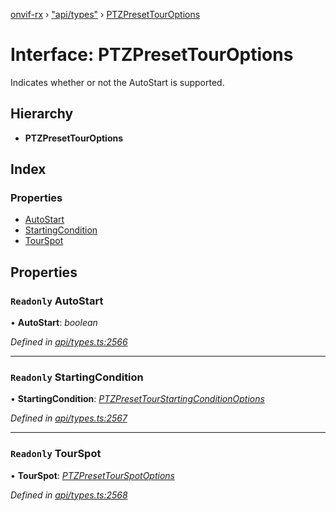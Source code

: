 [onvif-rx](../README.md) › ["api/types"](../modules/_api_types_.md) › [PTZPresetTourOptions](_api_types_.ptzpresettouroptions.md)

# Interface: PTZPresetTourOptions

Indicates whether or not the AutoStart is supported.

## Hierarchy

* **PTZPresetTourOptions**

## Index

### Properties

* [AutoStart](_api_types_.ptzpresettouroptions.md#readonly-autostart)
* [StartingCondition](_api_types_.ptzpresettouroptions.md#readonly-startingcondition)
* [TourSpot](_api_types_.ptzpresettouroptions.md#readonly-tourspot)

## Properties

### `Readonly` AutoStart

• **AutoStart**: *boolean*

*Defined in [api/types.ts:2566](https://github.com/patrickmichalina/onvif-rx/blob/3e9b152/src/api/types.ts#L2566)*

___

### `Readonly` StartingCondition

• **StartingCondition**: *[PTZPresetTourStartingConditionOptions](_api_types_.ptzpresettourstartingconditionoptions.md)*

*Defined in [api/types.ts:2567](https://github.com/patrickmichalina/onvif-rx/blob/3e9b152/src/api/types.ts#L2567)*

___

### `Readonly` TourSpot

• **TourSpot**: *[PTZPresetTourSpotOptions](_api_types_.ptzpresettourspotoptions.md)*

*Defined in [api/types.ts:2568](https://github.com/patrickmichalina/onvif-rx/blob/3e9b152/src/api/types.ts#L2568)*
